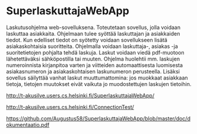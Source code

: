 # SuperlaskuttajaWebApp

Laskutusohjelma web-sovelluksena. Toteutetaan sovellus, jolla voidaan laskuttaa asiakkaita. Ohjelmaan tulee syöttää laskuttajan ja asiakkaiden tiedot. Kun edelliset tiedot on syötetty voidaan sovellukseen lisätä asiakaskohtaisia suoritteita. Ohjelmalla voidaan laskuttaja-, asiakas -ja suoritetietojen pohjalta tehdä laskuja. Laskut voidaan viedä pdf-muotoon lähetettäväksi sähköpostilla tai muuten. Ohjelma huolehtii mm. laskujen numeroinnista kirjanpitoa varten ja viitteiden automaattisesta luomisesta asiakasnumeron ja asiakaskohtaisen laskunumeron perusteella. Lisäksi sovellus säilyttää vanhat laskut muuttumattomina: jos muokkaat asiakkaan tietoja, tietojen muutokset eivät vaikuta jo muodostettujen laskujen tietoihin.

http://t-akusilve.users.cs.helsinki.fi/SuperlaskuttajaWebApp/

http://t-akusilve.users.cs.helsinki.fi/ConnectionTest/

https://github.com/Augustus58/SuperlaskuttajaWebApp/blob/master/doc/dokumentaatio.pdf

